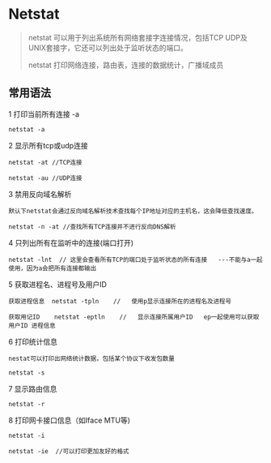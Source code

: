 # Netstat

> netstat 可以用于列出系统所有网络套接字连接情况，包括TCP UDP及UNIX套接字，它还可以列出处于监听状态的端口。
>
> netstat 打印网络连接，路由表，连接的数据统计，广播域成员

## 常用语法

1 打印当前所有连接 -a

	netstat -a

2 显示所有tcp或udp连接

	netstat -at //TCP连接

	netstat -au //UDP连接

3 禁用反向域名解析

	默认下netstat会通过反向域名解析技术查找每个IP地址对应的主机名，这会降低查找速度。

	netstat -n -at //查找所有TCP连接并不进行反向DNS解析

4 只列出所有在监听中的连接(端口打开)

	netstat -lnt  // 这里会查看所有TCP的端口处于监听状态的所有连接   ---不能与a一起使用，因为a会把所有连接都输出 

5  获取进程名、进程号及用户ID

	获取进程信息  netstat -tpln    //   使用p显示连接所在的进程名及进程号

	获取用记ID    netstat -eptln    //   显示连接所属用户ID   ep一起使用可以获取用户ID 进程信息

6 打印统计信息

	nestat可以打印出网络统计数据，包括某个协议下收发包数量 

	netstat -s

7 显示路由信息

	netstat -r

8 打印网卡接口信息（如Iface   MTU等)

	netstat -i  

	netstat -ie  //可以打印更加友好的格式


	
